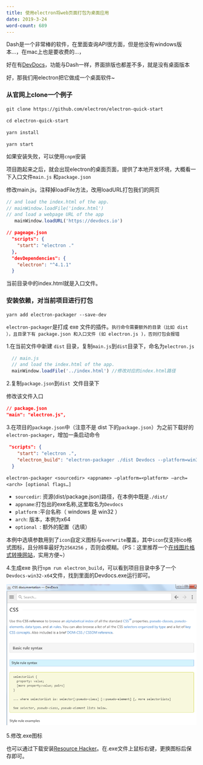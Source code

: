 ```yaml
---
title: 使用electron将web页面打包为桌面应用
date: 2019-3-24
word-count: 689
---
```


Dash是一个非常棒的软件，在里面查询API很方面，但是他没有windows版本...，在mac上也是要收费的...，

好在有[DevDocs](<https://devdocs.io/>)，功能与Dash一样，界面排版也都差不多，就是没有桌面版本

好，那我们用electron把它做成一个桌面软件~

<!-- more -->

### 从官网上clone一个例子

`git clone https://github.com/electron/electron-quick-start`

`cd electron-quick-start`

`yarn install`

`yarn start`

如果安装失败，可以使用`cnpm`安装

项目跑起来之后，就会出现electron的桌面页面，提供了本地开发环境，大概看一下入口文件`main.js` 和`package.json`

修改main.js，注释掉loadFile方法，改用loadURL打包我们的网页

```js
// and load the index.html of the app.
// mainWindow.loadFile('index.html')
// and load a webpage URL of the app
   mainWindow.loadURL('https://devdocs.io')
```

```json
// pageage.json
  "scripts": {
    "start": "electron ."
  },
  "devDependencies": {
    "electron": "^4.1.1"
  }
```

当前目录中的index.html就是入口文件。

### 安装依赖，对当前项目进行打包

`yarn add electron-packager --save-dev`

`electron-packager`是打成 exe 文件的插件。`执行命令需要额外的目录（比如 dist ），且目录下有 package.json 和入口文件 (如 electron.js )，否则打包会报错`

1.在当前文件中新建 `dist` 目录，复制`main.js`到`dist`目录下，命名为`electron.js`

```js
  // main.js
  // and load the index.html of the app.
  mainWindow.loadFile('../index.html') //修改对应的index.html路径
```

2.复制`package.json`到`dist `文件目录下

修改该文件入口

```json
// package.json
"main": "electron.js",
```

3.在项目的`package.json`中（注意不是 dist 下的`package.json`）为之前下载好的`electron-packager`，增加一条启动命令

```json
 "scripts": {
    "start": "electron .",
    "electron_build": "electron-packager ./dist Devdocs --platform=win32 --arch=x64 -icon=./icon/icon.ico --overwrite"   
  }
```

`electron-packager <sourcedir> <appname> –platform=<platform> –arch=<arch> [optional flags…]`

- `sourcedir`: 资源(dist/package.json)路径，在本例中既是`./dist/`
- `appname`:打包出的exe名称,这里取名为`Devdocs`
- `platform` :平台名称（ windows 是 win32 ）
- `arch`: 版本，本例为x64
- `optional `: 额外的配置（选填）

本例中选填参数用到了`icon`自定义图标与`overwrite`覆盖，其中`icon`仅支持ico格式图标，且分辨率最好为`256X256` ，否则会模糊。（PS：这里推荐一个[在线图片格式转换网站](https://image.online-convert.com/convert-to-ico)，实用方便~）

4.生成exe
执行`npm run electron_build`，可以看到项目目录中多了一个`Devdocs-win32-x64`文件，找到里面的Devdocs.exe运行即可。

![1553427234902](https://github.com/zp961214/Blog/blob/master/design/1553427234902.png)

5.修改.exe图标

也可以通过下载安装[Resource Hacker](https://link.jianshu.com/?t=http%3A%2F%2Fwww.angusj.com%2Fresourcehacker%2F)。在.exe文件上鼠标右键，更换图标后保存即可。

